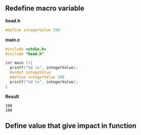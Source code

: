 ## Redefine macro variable

**head.h**

```c
#define integerValue 190
```

**main.c**

```c
#include <stdio.h>
#include "head.h"

int main (){
  printf("%d \n", integerValue);
  #undef integeValue
  #define integerValue 100
  printf("%d \n", integerValue);
}
```

**Result**

```
190
100
```

## Define value that give impact in function